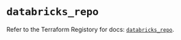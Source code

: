 # `databricks_repo`

Refer to the Terraform Registory for docs: [`databricks_repo`](https://registry.terraform.io/providers/databricks/databricks/1.32.0/docs/resources/repo).
